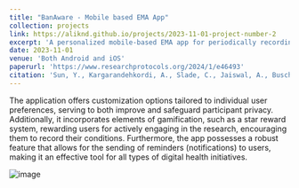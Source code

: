 ```yaml
---
title: "BanAware - Mobile based EMA App"
collection: projects
link: https://aliknd.github.io/projects/2023-11-01-project-number-2
excerpt: 'A personalized mobile-based EMA app for periodically recording a log about their substance use and craving throughout the day with the ability to send reminders (notifications)'
date: 2023-11-01
venue: 'Both Android and iOS'
paperurl: 'https://www.researchprotocols.org/2024/1/e46493'
citation: 'Sun, Y., Kargarandehkordi, A., Slade, C., Jaiswal, A., Busch, G., Guerrero, A., ... & Washington, P. (2024). Personalized Deep Learning for Substance Use in Hawaii: Protocol for a Passive Sensing and Ecological Momentary Assessment Study. JMIR Research Protocols, 13(1), e46493.'
---
```


The application offers customization options tailored to individual user preferences, serving to both improve and safeguard participant privacy. Additionally, it incorporates elements of gamification, such as a star reward system, rewarding users for actively engaging in the research, encouraging them to record their conditions. Furthermore, the app possesses a robust feature that allows for the sending of reminders (notifications) to users, making it an effective tool for all types of digital health initiatives.

![image](https://github.com/aliknd/aliknd.github.io/assets/96740009/6c68df63-82b6-4fed-9893-2d2148bfdeb6)

